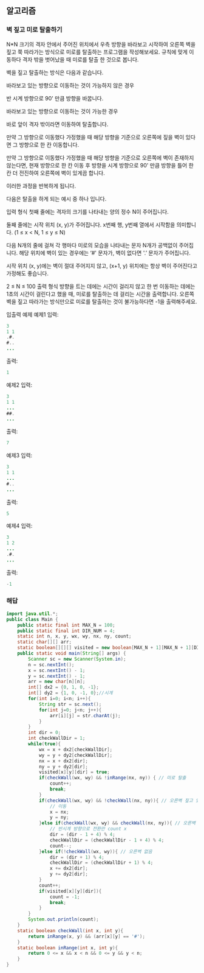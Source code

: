 ## 알고리즘

### 벽 짚고 미로 탈출하기

N*N 크기의 격자 안에서 주어진 위치에서 우측 방향을 바라보고 시작하여 오른쪽 벽을 짚고 쭉 따라가는 방식으로 미로를 탈출하는 프로그램을 작성해보세요. 규칙에 맞게 이동하다 격자 밖을 벗어났을 때 미로를 탈출 한 것으로 봅니다.

벽을 짚고 탈출하는 방식은 다음과 같습니다.

바라보고 있는 방향으로 이동하는 것이 가능하지 않은 경우

반 시계 방향으로 90' 만큼 방향을 바꿉니다.


바라보고 있는 방향으로 이동하는 것이 가능한 경우

바로 앞이 격자 밖이라면 이동하여 탈출합니다.


만약 그 방향으로 이동했다 가정했을 때 해당 방향을 기준으로 오른쪽에 짚을 벽이 있다면 그 방향으로 한 칸 이동합니다.


만약 그 방향으로 이동했다 가정했을 때 해당 방향을 기준으로 오른쪽에 벽이 존재하지 않는다면, 현재 방향으로 한 칸 이동 후 방향을 시계 방향으로 90' 만큼 방향을 틀어 한 칸 더 전진하여 오른쪽에 벽이 있게끔 합니다.


이러한 과정을 반복하게 됩니다.

다음은 탈출을 하게 되는 예시 중 하나 입니다.



입력 형식
첫째 줄에는 격자의 크기를 나타내는 양의 정수 N이 주어집니다.

둘째 줄에는 시작 위치 (x, y)가 주어집니다. x번째 행, y번째 열에서 시작함을 의미합니다. (1 ≤ x < N, 1 ≤ y ≤ N)

다음 N개의 줄에 걸쳐 각 행마다 미로의 모습을 나타내는 문자 N개가 공백없이 주어집니다. 해당 위치에 벽이 있는 경우에는 ‘#' 문자가, 벽이 없다면 '.’ 문자가 주어집니다.

시작 위치 (x, y)에는 벽이 절대 주어지지 않고, (x+1, y) 위치에는 항상 벽이 주어진다고 가정해도 좋습니다.

2 ≤ N ≤ 100
출력 형식
방향을 트는 데에는 시간이 걸리지 않고 한 번 이동하는 데에는 1초의 시간이 걸린다고 했을 때, 미로를 탈출하는 데 걸리는 시간을 출력합니다. 오른쪽 벽을 짚고 따라가는 방식만으로 미로를 탈출하는 것이 불가능하다면 -1을 출력해주세요.

입출력 예제
예제1
입력:

```java
3
1 1
.#.
#..
...
```

출력:

```java
1
```

예제2
입력:

```java
3
1 1
...
##.
...
```

출력:

```java
7
```

예제3
입력:

```java
3
1 1
...
#..
...
```

출력:

```java
5
```

예제4
입력:

```java
3
1 2
...
.#.
...
```

출력:

```java
-1
```

### 해답

```java
import java.util.*;
public class Main {
    public static final int MAX_N = 100;
    public static final int DIR_NUM = 4;
    static int n, x, y, wx, wy, nx, ny, count;
    static char[][] arr;
    static boolean[][][] visited = new boolean[MAX_N + 1][MAX_N + 1][DIR_NUM];
    public static void main(String[] args) {
        Scanner sc = new Scanner(System.in);
        n = sc.nextInt();
        x = sc.nextInt() - 1;
        y = sc.nextInt() - 1;
        arr = new char[n][n];
        int[] dx2 = {0, 1, 0, -1};
        int[] dy2 = {1, 0, -1, 0};//시계
        for(int i=0; i<n; i++){
            String str = sc.next();
            for(int j=0; j<n; j++){
                arr[i][j] = str.charAt(j);
            }
        }
        int dir = 0;
        int checkWallDir = 1;
        while(true){
            wx = x + dx2[checkWallDir];
            wy = y + dy2[checkWallDir];
            nx = x + dx2[dir];
            ny = y + dy2[dir];
            visited[x][y][dir] = true;
            if(checkWall(wx, wy) && !inRange(nx, ny)) { // 미로 탈출
                count++;
                break;
            }
            if(checkWall(wx, wy) && !checkWall(nx, ny)){ // 오른벽 짚고 있으면서 앞에 벽x
                // 이동
                x = nx;
                y = ny;
            }else if(checkWall(wx, wy) && checkWall(nx, ny)){ // 오른벽 짚고 있으면서 앞에 벽o
                // 반시계 방향으로 전환만 count x
                dir = (dir - 1 + 4) % 4;
                checkWallDir = (checkWallDir - 1 + 4) % 4;
                count--;
            }else if(!checkWall(wx, wy)){ // 오른벽 없음
                dir = (dir + 1) % 4;
                checkWallDir = (checkWallDir + 1) % 4;
                x += dx2[dir];
                y += dy2[dir];
            }
            count++;
            if(visited[x][y][dir]){
                count = -1;
                break;
            }
        }
        System.out.println(count);
    }
    static boolean checkWall(int x, int y){
        return inRange(x, y) && (arr[x][y] == '#');
    }
    static boolean inRange(int x, int y){
        return 0 <= x && x < n && 0 <= y && y < n;
    }
}
```